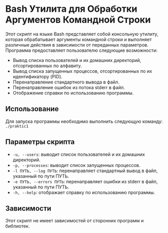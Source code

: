 # Bash Утилита для Обработки Аргументов Командной Строки

Этот скрипт на языке Bash представляет собой консольную утилиту, которая обрабатывает аргументы командной строки и выполняет различные действия в зависимости от переданных параметров. Программа предоставляет пользователю следующие возможности:

- Вывод списка пользователей и их домашних директорий, отсортированных по алфавиту.
- Вывод списка запущенных процессов, отсортированных по их идентификатору (PID).
- Перенаправление стандартного вывода в файл.
- Перенаправление ошибок из потока stderr в файл.
- Отображение справки по использованию программы.

## Использование

Для запуска программы необходимо выполнить следующую команду:
`./praktic1`
## Параметры скрипта

- `-u, --users`: выводит список пользователей и их домашних директорий.
- `-p, --processes`: выводит список запущенных процессов.
- `-l ПУТЬ, --log ПУТЬ`: перенаправляет стандартный вывод в файл, указанный по пути ПУТЬ.
- `-e ПУТЬ, --errors ПУТЬ`: перенаправляет ошибки из stderr в файл, указанный по пути ПУТЬ.
- `-h, --help`: отображает справку по использованию программы.
## Зависимости

Этот скрипт не имеет зависимостей от сторонних программ и библиотек.


